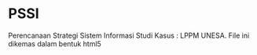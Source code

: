 # PSSI
Perencanaan Strategi Sistem Informasi Studi Kasus : LPPM UNESA. File ini dikemas dalam bentuk html5
